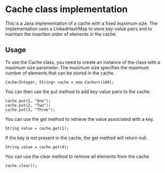 # Cache class implementation

This is a Java implementation of a cache with a fixed maximum size. The implementation uses a LinkedHashMap to store key-value pairs and to maintain the insertion order of elements in the cache.

## Usage
To use the Cache class, you need to create an instance of the class with a maximum size parameter. The maximum size specifies the maximum number of elements that can be stored in the cache.
```
Cache<Integer, String> cache = new Cache<>(100);
```

You can then use the put method to add key-value pairs to the cache.
```
cache.put(1, "One");
cache.put(2, "Two");
cache.put(3, "Three");
```

You can use the get method to retrieve the value associated with a key.
```
String value = cache.get(1);
```

If the key is not present in the cache, the get method will return null.
```
String value = cache.get(4);
```

You can use the clear method to remove all elements from the cache.
```
cache.clear();
```
